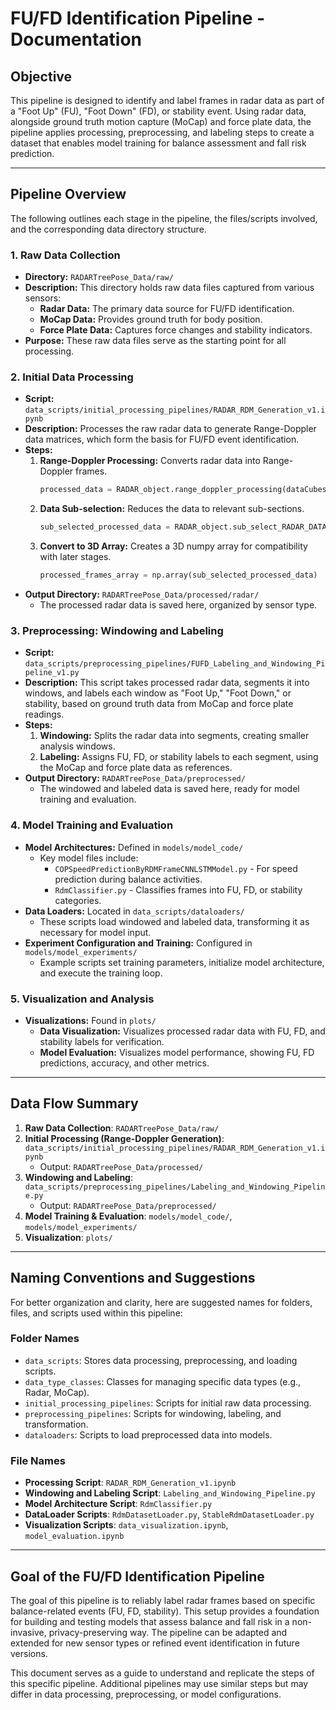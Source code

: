 # FU/FD Identification Pipeline - Documentation

## Objective

This pipeline is designed to identify and label frames in radar data as part of a "Foot Up" (FU), "Foot Down" (FD), or stability event. Using radar data, alongside ground truth motion capture (MoCap) and force plate data, the pipeline applies processing, preprocessing, and labeling steps to create a dataset that enables model training for balance assessment and fall risk prediction.

---

## Pipeline Overview

The following outlines each stage in the pipeline, the files/scripts involved, and the corresponding data directory structure.

### 1. Raw Data Collection

- **Directory:** `RADARTreePose_Data/raw/`
- **Description:** This directory holds raw data files captured from various sensors:
  - **Radar Data:** The primary data source for FU/FD identification.
  - **MoCap Data:** Provides ground truth for body position.
  - **Force Plate Data:** Captures force changes and stability indicators.
- **Purpose:** These raw data files serve as the starting point for all processing.

### 2. Initial Data Processing

- **Script:** `data_scripts/initial_processing_pipelines/RADAR_RDM_Generation_v1.ipynb`
- **Description:** Processes the raw radar data to generate Range-Doppler data matrices, which form the basis for FU/FD event identification.
- **Steps:**
  1. **Range-Doppler Processing:** Converts radar data into Range-Doppler frames.
     ```python
     processed_data = RADAR_object.range_doppler_processing(dataCubes)
     ```
  2. **Data Sub-selection:** Reduces the data to relevant sub-sections.
     ```python
     sub_selected_processed_data = RADAR_object.sub_select_RADAR_DATA(processed_data)
     ```
  3. **Convert to 3D Array:** Creates a 3D numpy array for compatibility with later stages.
     ```python
     processed_frames_array = np.array(sub_selected_processed_data)
     ```
- **Output Directory:** `RADARTreePose_Data/processed/radar/`
  - The processed radar data is saved here, organized by sensor type.

### 3. Preprocessing: Windowing and Labeling

- **Script:** `data_scripts/preprocessing_pipelines/FUFD_Labeling_and_Windowing_Pipeline_v1.py`
- **Description:** This script takes processed radar data, segments it into windows, and labels each window as "Foot Up," "Foot Down," or stability, based on ground truth data from MoCap and force plate readings.
- **Steps:**
  1. **Windowing:** Splits the radar data into segments, creating smaller analysis windows.
  2. **Labeling:** Assigns FU, FD, or stability labels to each segment, using the MoCap and force plate data as references.
- **Output Directory:** `RADARTreePose_Data/preprocessed/`
  - The windowed and labeled data is saved here, ready for model training and evaluation.

### 4. Model Training and Evaluation

- **Model Architectures:** Defined in `models/model_code/`
  - Key model files include:
    - `COPSpeedPredictionByRDMFrameCNNLSTMModel.py` - For speed prediction during balance activities.
    - `RdmClassifier.py` - Classifies frames into FU, FD, or stability categories.
- **Data Loaders:** Located in `data_scripts/dataloaders/`
  - These scripts load windowed and labeled data, transforming it as necessary for model input.
- **Experiment Configuration and Training:** Configured in `models/model_experiments/`
  - Example scripts set training parameters, initialize model architecture, and execute the training loop.
  
### 5. Visualization and Analysis

- **Visualizations:** Found in `plots/`
  - **Data Visualization:** Visualizes processed radar data with FU, FD, and stability labels for verification.
  - **Model Evaluation:** Visualizes model performance, showing FU, FD predictions, accuracy, and other metrics.

---

## Data Flow Summary

1. **Raw Data Collection**: `RADARTreePose_Data/raw/`
2. **Initial Processing (Range-Doppler Generation)**: `data_scripts/initial_processing_pipelines/RADAR_RDM_Generation_v1.ipynb`
   - Output: `RADARTreePose_Data/processed/`
3. **Windowing and Labeling**: `data_scripts/preprocessing_pipelines/Labeling_and_Windowing_Pipeline.py`
   - Output: `RADARTreePose_Data/preprocessed/`
4. **Model Training & Evaluation**: `models/model_code/`, `models/model_experiments/`
5. **Visualization**: `plots/`

---

## Naming Conventions and Suggestions

For better organization and clarity, here are suggested names for folders, files, and scripts used within this pipeline:

### Folder Names
- `data_scripts`: Stores data processing, preprocessing, and loading scripts.
- `data_type_classes`: Classes for managing specific data types (e.g., Radar, MoCap).
- `initial_processing_pipelines`: Scripts for initial raw data processing.
- `preprocessing_pipelines`: Scripts for windowing, labeling, and transformation.
- `dataloaders`: Scripts to load preprocessed data into models.

### File Names
- **Processing Script**: `RADAR_RDM_Generation_v1.ipynb`
- **Windowing and Labeling Script**: `Labeling_and_Windowing_Pipeline.py`
- **Model Architecture Script**: `RdmClassifier.py`
- **DataLoader Scripts**: `RdmDatasetLoader.py`, `StableRdmDatasetLoader.py`
- **Visualization Scripts**: `data_visualization.ipynb`, `model_evaluation.ipynb`

---

## Goal of the FU/FD Identification Pipeline

The goal of this pipeline is to reliably label radar frames based on specific balance-related events (FU, FD, stability). This setup provides a foundation for building and testing models that assess balance and fall risk in a non-invasive, privacy-preserving way. The pipeline can be adapted and extended for new sensor types or refined event identification in future versions.

This document serves as a guide to understand and replicate the steps of this specific pipeline. Additional pipelines may use similar steps but may differ in data processing, preprocessing, or model configurations.